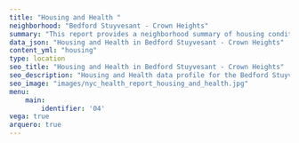 ```yaml
---
title: "Housing and Health "
neighborhood: "Bedford Stuyvesant - Crown Heights"
summary: "This report provides a neighborhood summary of housing conditions and related health outcomes. It also describes population characteristics that can increase vulnerability to housing hazards."
data_json: "Housing and Health in Bedford Stuyvesant - Crown Heights"
content_yml: "housing"
type: location
seo_title: "Housing and Health in Bedford Stuyvesant - Crown Heights"
seo_description: "Housing and Health data profile for the Bedford Stuyvesant - Crown Heights neighborhood of NYC."
seo_image: "images/nyc_health_report_housing_and_health.jpg"
menu:
    main:
        identifier: '04'
vega: true
arquero: true
---
```

